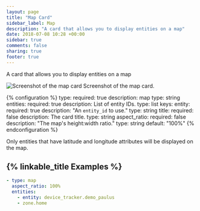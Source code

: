 ```yaml
---
layout: page
title: "Map Card"
sidebar_label: Map
description: "A card that allows you to display entities on a map"
date: 2018-07-08 10:28 +00:00
sidebar: true
comments: false
sharing: true
footer: true
---
```


A card that allows you to display entities on a map

<p class='img'>
<img src='/images/lovelace/lovelace_map_card.png' alt='Screenshot of the map card'>
Screenshot of the map card.
</p>

{% configuration %}
type:
  required: true
  description: map
  type: string
entities:
  required: true
  description: List of entity IDs.
  type: list
  keys:
    entity:
      required: true
      description: "An `entity_id` to use."
      type: string
title:
  required: false
  description: The card title.
  type: string
aspect_ratio: 
  required: false
  description: "The map's height:width ratio."
  type: string
  default: "100%"
{% endconfiguration %}

<p class='note'>
  Only entities that have latitude and longitude attributes will be displayed on the map.
</p>

## {% linkable_title Examples %}

```yaml
- type: map
  aspect_ratio: 100%
  entities:
    - entity: device_tracker.demo_paulus
    - zone.home
```
